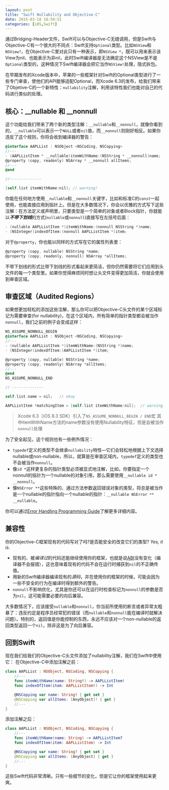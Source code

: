 ```yaml
---
layout: post
title: "Swift Nullability and Objective-C"
date: 2015-03-18 18:59:51
categories: [iOS,Swift]
---
```



﻿通过Bridging-Header文件，Swift可以与Objective-C无缝调用，但是Swift与Objective-C有一个很大的不同点：Swift支持`Optional`类型。比如`NSView`和`NSView?`，在Objective-C里对此只有一种表示，即`NSView *`，既可以用来表示该View为nil、也能表示为非nil，此时Swift编译器是无法确定这个NSView是不是`Optional`类型的，这种情况下Swift编译器会把它当作`NSView!`处理，隐式拆包。

在早期发布的Xcode版本中，苹果的一些框架针对Swift的Optional类型进行了一些专门审查，使他们的API能够适配Optional，而Xcode 6.3的发布，给我们带来了Objetive-C的一个新特性：`nullability`注解，利用该特性我们也能对自己的代码进行类似的处理。

## 核心：__nullable 和 __nonnull ##
这个功能给我们带来了两个新的类型注解：`__nullable`和`__nonnull`，就像你看到的，`__nullable`可以表示一个`NULL`或者`nil`值，而`__nonnull`则刚好相反。如果你违反了这个规则，你将会收到编译器的警告：

```objective-c
@interface AAPLList : NSObject <NSCoding, NSCopying>
//---
- (AAPLListItem * __nullable)itemWithName:(NSString * __nonnull)name;
@property (copy, readonly) NSArray * __nonnull allItems;
//---
@end

//--------------

[self.list itemWithName:nil]; // warning!
```

你能在任何地方使用`__nullable`和`__nonnull`关键字，比如和标准C的`const`一起使用，也能直接应用到指针上。但是在大多数情况下，你会以优雅的方式写下这些注解：在方法定义或声明里，只要类型是一个简单的对象或者Block指针，你就能以***不带下划线***的方式(`nullable`或`nonnull`)直接写在左括号后面：

```objective-c
- (nullable AAPLListItem *)itemWithName:(nonnull NSString *)name;
- (NSInteger)indexOfItem:(nonnull AAPLListItem *)item;
```

对于`@property`，你也能以同样的方式写在它的属性列表里：

```objective-c
@property (copy, nullable) NSString *name;
@property (copy, readonly, nonnull) NSArray *allItems;
```

不带下划线的形式比带下划线的形式看起来更简洁，但你仍然需要将它们应用到头文件的每一个类型里。如果你觉得麻烦同时想让头文件变得更加简洁，你就会使用到审查区域。

## 审查区域（Audited Regions） ##
如果想更加轻松的添加这些注解，那么你可以把Objective-C头文件的某个区域标记为需要审查(for nullability)，在这个区域内，所有简单的指针类型都会被当作`nonnull`，我们之前的例子会变成这样：

```objective-c
NS_ASSUME_NONNULL_BEGIN
@interface AAPLList : NSObject <NSCoding, NSCopying>
//---
- (nullable AAPLListItem *)itemWithName:(NSString *)name;
- (NSInteger)indexOfItem:(AAPLListItem *)item;

@property (copy, nullable) NSString *name;
@property (copy, readonly) NSArray *allItems;
//---
@end
NS_ASSUME_NONNULL_END

// --------------

self.list.name = nil;   // okay

AAPLListItem *matchingItem = [self.list itemWithName:nil];  // warning!
```

> Xcode 6.3（iOS 8.3 SDK）引入了`NS_ASSUME_NONNULL_BEGIN / END`宏
其中itemWithName方法的name参数没有使用Nullability特征，但是会被当作`nonnull`处理

为了安全起见，这个规则也有一些例外情况：

- `typedef`定义的类型不会继承`nullability`特性—它们会轻松地根据上下文选择nullable或non-nullable，所以，就算是在审查区域内，`typedef`定义的类型也不会被当作`nonnull`。
- 像`id *`这样更复杂的指针类型必须被显式地注解，比如，你要指定一个nonnull的指针为一个nullable的对象引用，那么需要使用`__nullable id * __nonnull`。
- 像`NSError **`这些特殊的、通过方法参数返回错误对象的类型，将总是被当作是一个nullable的指针指向一个nullable的指针：`__nullable NSError ** __nullable`。

你可以通过<a href="http://developer.apple.com/go/?id=error-handling-cocoa" target="_blank">Error Handling Programming Guide</a>了解更多详细内容。

## 兼容性 ##
你的Objective-C框架现有的代码写对了吗?是否能安全的改变它们的类型? *Yes, it is*.

- 现有的、被*编译过*的代码还能继续使用你的框架，也就是说<a href="https://developer.apple.com/library/ios/documentation/Xcode/Conceptual/iPhoneOSABIReference/Introduction/Introduction.html" target="_blank">ABI</a>没有变化（编译器不会报错），这也意味着现有的代码不会在运行时捕获到`nil`的不正确传值。
- 用新的Swift编译器编译现有的*源码*，并在使用你的框架的时候，可能会因为一些不安全的行为在编译时得到额外的警告。
- `nonnull`不影响优化，尤其是你还可以在运行时检查标记为`nonnull`的参数是否为`nil`，这可能需要必要的向后兼容。

大多数情况下，应该接受`nullable`和`nonnull`，你当前所使用的断言或者异常太粗暴了：违反约定是程序员经常犯的错误（而`nullable`和`nonnull`能在编译时就解决问题）。特别的，返回值是你能控制的东西，永远不应该对一个non-nullable的返回类型返回一个`nil`，除非这是为了向后兼容。

## 回到Swift ##
现在我们给我们的Objective-C头文件添加了nullability注解，我们在Swift中使用它：
在Objective-C中添加注解之前：

```swift
class AAPLList : NSObject, NSCoding, NSCopying { 
	//---
	func itemWithName(name: String!) -> AAPLListItem!
	func indexOfItem(item: AAPLListItem!) -> Int

	@NSCopying var name: String! { get set }
	@NSCopying var allItems: [AnyObject]! { get }
	//---
}
```

添加注解之后：

```swift
class AAPLList : NSObject, NSCoding, NSCopying { 
	//---
	func itemWithName(name: String) -> AAPLListItem?
	func indexOfItem(item: AAPLListItem) -> Int

	@NSCopying var name: String? { get set }
	@NSCopying var allItems: [AnyObject] { get }
	//---
}
```

这些Swift代码非常清晰。只有一些细节的变化，但是它让你的框架使用起来更爽。
